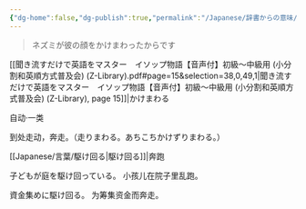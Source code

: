 ```yaml
---
{"dg-home":false,"dg-publish":true,"permalink":"/Japanese/辞書からの意味/駆け回る/","dgPassFrontmatter":true}
---
```



> ネズミが彼の顔をかけまわったからです

[[聞き流すだけで英語をマスター　イソップ物語【音声付】初級～中級用 (小分割和英順方式普及会) (Z-Library).pdf#page=15&selection=38,0,49,1|聞き流すだけで英語をマスター　イソップ物語【音声付】初級～中級用 (小分割和英順方式普及会) (Z-Library), page 15]]|かけまわる

自动·一类

到处走动，奔走。（走りまわる。あちこちかけずりまわる。）

[[Japanese/言葉/駆け回る\|駆け回る]]|奔跑

子どもが庭を駆け回っている。
小孩儿在院子里乱跑。

資金集めに駆け回る。
为筹集资金而奔走。